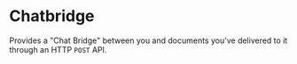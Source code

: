 # Chatbridge 

Provides a "Chat Bridge" between you and documents you've
delivered to it through an HTTP `POST` API.
